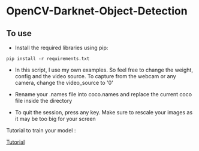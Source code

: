 # OpenCV-Darknet-Object-Detection

## To use

- Install the required libraries using pip: 

```
pip install -r requirements.txt
```

- In this script, I use my own examples. So feel free to change the weight, config and the video source. To capture from the webcam or any camera, change the video_source to '0'

- Rename your .names file into coco.names and replace the current coco file inside the directory

- To quit the session, press any key. Make sure to rescale your images as it may be too big for your screen

Tutorial to train your model :

[Tutorial](https://blog.roboflow.com/train-yolov4-tiny-on-custom-data-lighting-fast-detection/)

